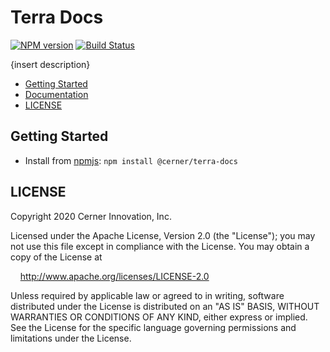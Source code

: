 # Terra Docs

[![NPM version](https://badgen.net/npm/v/@cerner/terra-docs)](https://www.npmjs.com/package/@cerner/terra-docs)
[![Build Status](https://badgen.net/travis/cerner/terra-core)](https://travis-ci.com/cerner/terra-core)

{insert description}

- [Getting Started](#getting-started)
- [Documentation](https://github.com/cerner/terra-core/tree/main/packages/terra-docs/docs)
- [LICENSE](#license)

## Getting Started

- Install from [npmjs](https://www.npmjs.com): `npm install @cerner/terra-docs`

## LICENSE

Copyright 2020 Cerner Innovation, Inc.

Licensed under the Apache License, Version 2.0 (the "License"); you may not use this file except in compliance with the License. You may obtain a copy of the License at

&nbsp;&nbsp;&nbsp;&nbsp;http://www.apache.org/licenses/LICENSE-2.0

Unless required by applicable law or agreed to in writing, software distributed under the License is distributed on an "AS IS" BASIS, WITHOUT WARRANTIES OR CONDITIONS OF ANY KIND, either express or implied. See the License for the specific language governing permissions and limitations under the License.
